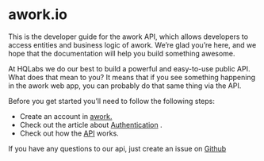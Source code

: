 # awork.io

This is the developer guide for the awork API, which allows developers to access entities and business logic of awork. We’re glad you’re here, and we hope that the documentation will help you build something awesome.

At HQLabs we do our best to build a powerful and easy-to-use public API. What does that mean to you? It means that if you see something happening in the awork web app, you can probably do that same thing via the API.

Before you get started you’ll need to follow the following steps:

* Create an account in [awork.](https://awork.io/)
* Check out the article about [Authentication](authentication.md) .
* Check out how the [API](https://developers.awork.io/api-description/) works.

If you have any questions to our api, just create an issue on [Github](https://github.com/awork-io/awork/issues)

